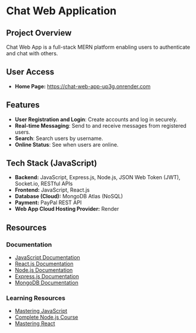 # Chat Web Application

## Project Overview

Chat Web App is a full-stack MERN platform enabling users to authenticate and chat with others.

## User Access

- **Home Page:** https://chat-web-app-up3g.onrender.com

## Features

- **User Registration and Login**: Create accounts and log in securely.
- **Real-time Messaging**: Send to and receive messages from registered users.
- **Search**: Search users by username.
- **Online Status**: See when users are online.

## Tech Stack (JavaScript)

- **Backend:** JavaScript, Express.js, Node.js, JSON Web Token (JWT), Socket.io, RESTful APIs
- **Frontend:** JavaScript, React.js
- **Database (Cloud):** MongoDB Atlas (NoSQL)
- **Payment:** PayPal REST API
- **Web App Cloud Hosting Provider:** Render

## Resources

### Documentation

- [JavaScript Documentation](https://developer.mozilla.org/en-US/docs/Web/JavaScript)
- [React.js Documentation](https://reactjs.org/docs/getting-started.html)
- [Node.js Documentation](https://nodejs.org/en/docs/)
- [Express.js Documentation](https://expressjs.com/)
- [MongoDB Documentation](https://docs.mongodb.com/)

### Learning Resources

- [Mastering JavaScript](https://codewithmosh.com/p/ultimate-javascript-series)
- [Complete Node.js Course](https://codewithmosh.com/p/the-complete-node-js-course)
- [Mastering React](https://codewithmosh.com/p/mastering-react)
